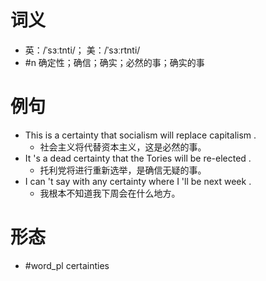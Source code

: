 # 词义
- 英：/ˈsɜːtnti/； 美：/ˈsɜːrtnti/
- #n 确定性；确信；确实；必然的事；确实的事
# 例句
- This is a certainty that socialism will replace capitalism .
	- 社会主义将代替资本主义，这是必然的事。
- It 's a dead certainty that the Tories will be re-elected .
	- 托利党将进行重新选举，是确信无疑的事。
- I can 't say with any certainty where I 'll be next week .
	- 我根本不知道我下周会在什么地方。
# 形态
- #word_pl certainties
